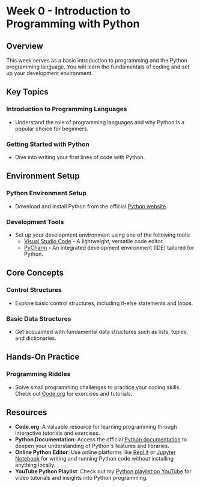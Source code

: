 # Week 0 - Introduction to Programming with Python

## Overview
This week serves as a basic introduction to programming and the Python programming language. You will learn the fundamentals of coding and set up your development environment.

## Key Topics

### Introduction to Programming Languages
- Understand the role of programming languages and why Python is a popular choice for beginners.

### Getting Started with Python
- Dive into writing your first lines of code with Python.

## Environment Setup

### Python Environment Setup
- Download and install Python from the official [Python website](https://www.python.org/downloads/).

### Development Tools
- Set up your development environment using one of the following tools:
  - [Visual Studio Code](https://code.visualstudio.com/) - A lightweight, versatile code editor.
  - [PyCharm](https://www.jetbrains.com/pycharm/download/) - An integrated development environment (IDE) tailored for Python.

## Core Concepts

### Control Structures
- Explore basic control structures, including if-else statements and loops.

### Basic Data Structures
- Get acquainted with fundamental data structures such as lists, tuples, and dictionaries.

## Hands-On Practice

### Programming Riddles
- Solve small programming challenges to practice your coding skills. Check out [Code.org](https://code.org) for exercises and tutorials.

## Resources

- **Code.org**: A valuable resource for learning programming through interactive tutorials and exercises.
- **Python Documentation**: Access the official [Python documentation](https://docs.python.org/3/) to deepen your understanding of Python's features and libraries.
- **Online Python Editor**: Use online platforms like [Repl.it](https://replit.com/) or [Jupyter Notebook](https://jupyter.org/) for writing and running Python code without installing anything locally.
- **YouTube Python Playlist**: Check out my [Python playlist on YouTube](https://www.youtube.com/playlist?list=PLX1eV90xXed2wujMJKUdsWQu2UMS9ROGO) for video tutorials and insights into Python programming.

